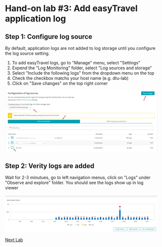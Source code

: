 # Hand-on lab #3: Add easyTravel application log

## Step 1: Configure log source

By default, application logs are not added to log storage until you configure the log source setting. 

1. To add easyTravel logs, go to "Manage" menu, select "Settings"
2. Expend the "Log Monitoring" folder, select "Log sources and storage"
3. Select "Include the following logs" from the dropdown menu on the top
4. Check the checkbox matchs your host name (e.g. dtu-lab)
5. Click on "Save changes" on the top right corner

![RDP](../resources/lab03_01.jpg)


## Step 2: Verity logs are added

Wait for 2-3 minutues, go to left navigation menus, click on "Logs" under "Observe and explore" folder.
You should see the logs show up in log viewer

![RDP](../resources/lab03_02.jpg)

[Next Lab](../04_log_viewer/README.md)
